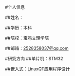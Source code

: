 #个人信息

##姓名：

##学历：本科

##院校：宝鸡文理学院

##邮箱：2528358037@qq.com


#研究方向
##单片机：STM32

##嵌入式：LinuxQT应用程序设计
